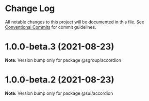 # Change Log

All notable changes to this project will be documented in this file.
See [Conventional Commits](https://conventionalcommits.org) for commit guidelines.

# 1.0.0-beta.3 (2021-08-23)

**Note:** Version bump only for package @sgroup/accordion





# 1.0.0-beta.2 (2021-08-23)

**Note:** Version bump only for package @sui/accordion
